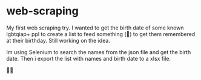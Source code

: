 # web-scraping

My first web scraping try. I wanted to get the birth date of some known lgbtqiap+ ppl to create a list to feed something (🤷) to get them remembered at their birthday. Still working on the idea.

Im using Selenium to search the names from the json file and get the birth date. Then i export the list with names and birth date to a xlsx file.

🏳️‍🌈
